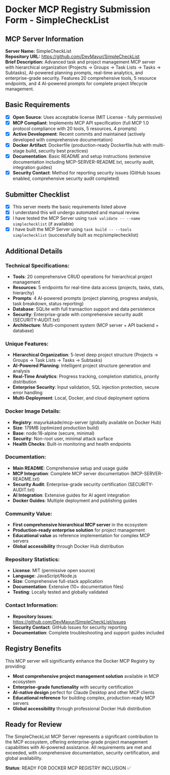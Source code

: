 # Docker MCP Registry Submission Form - SimpleCheckList

## MCP Server Information

**Server Name:** SimpleCheckList  
**Repository URL:** https://github.com/DevMayur/SimpleCheckList  
**Brief Description:** Advanced task and project management MCP server with hierarchical organization (Projects → Groups → Task Lists → Tasks → Subtasks), AI-powered planning prompts, real-time analytics, and enterprise-grade security. Features 20 comprehensive tools, 5 resource endpoints, and 4 AI-powered prompts for complete project lifecycle management.

## Basic Requirements

- [x] **Open Source**: Uses acceptable license (MIT License - fully permissive)
- [x] **MCP Compliant**: Implements MCP API specification (full MCP 1.0 protocol compliance with 20 tools, 5 resources, 4 prompts)
- [x] **Active Development**: Recent commits and maintained (actively developed with comprehensive documentation)
- [x] **Docker Artifact**: Dockerfile (production-ready Dockerfile.hub with multi-stage build, security best practices)
- [x] **Documentation**: Basic README and setup instructions (extensive documentation including MCP-SERVER-README.txt, security audit, integration guides)
- [x] **Security Contact**: Method for reporting security issues (GitHub Issues enabled, comprehensive security audit completed)

## Submitter Checklist

- [x] This server meets the basic requirements listed above
- [x] I understand this will undergo automated and manual review.
- [x] I have tested the MCP Server using `task validate -- --name simplechecklist` (if available)
- [x] I have built the MCP Server using `task build -- --tools simplechecklist` (successfully built as mcp/simplechecklist)

## Additional Details

### Technical Specifications:
- **Tools**: 20 comprehensive CRUD operations for hierarchical project management
- **Resources**: 5 endpoints for real-time data access (projects, tasks, stats, hierarchy)
- **Prompts**: 4 AI-powered prompts (project planning, progress analysis, task breakdown, status reporting)
- **Database**: SQLite with full transaction support and data persistence
- **Security**: Enterprise-grade with comprehensive security audit (SECURITY-AUDIT.txt)
- **Architecture**: Multi-component system (MCP server + API backend + database)

### Unique Features:
- **Hierarchical Organization**: 5-level deep project structure (Projects → Groups → Task Lists → Tasks → Subtasks)
- **AI-Powered Planning**: Intelligent project structure generation and analysis
- **Real-Time Analytics**: Progress tracking, completion statistics, priority distribution
- **Enterprise Security**: Input validation, SQL injection protection, secure error handling
- **Multi-Deployment**: Local, Docker, and cloud deployment options

### Docker Image Details:
- **Registry**: mayurkakade/mcp-server (globally available on Docker Hub)
- **Size**: 179MB (optimized production build)
- **Base**: node:18-alpine (secure, minimal)
- **Security**: Non-root user, minimal attack surface
- **Health Checks**: Built-in monitoring and health endpoints

### Documentation:
- **Main README**: Comprehensive setup and usage guide
- **MCP Integration**: Complete MCP server documentation (MCP-SERVER-README.txt)
- **Security Audit**: Enterprise-grade security certification (SECURITY-AUDIT.txt)
- **AI Integration**: Extensive guides for AI agent integration
- **Docker Guides**: Multiple deployment and publishing guides

### Community Value:
- **First comprehensive hierarchical MCP server** in the ecosystem
- **Production-ready enterprise solution** for project management
- **Educational value** as reference implementation for complex MCP servers
- **Global accessibility** through Docker Hub distribution

### Repository Statistics:
- **License**: MIT (permissive open source)
- **Language**: JavaScript/Node.js
- **Size**: Comprehensive full-stack application
- **Documentation**: Extensive (10+ documentation files)
- **Testing**: Locally tested and globally validated

### Contact Information:
- **Repository Issues**: https://github.com/DevMayur/SimpleCheckList/issues
- **Security Contact**: GitHub Issues for security reporting
- **Documentation**: Complete troubleshooting and support guides included

## Registry Benefits

This MCP server will significantly enhance the Docker MCP Registry by providing:
- **Most comprehensive project management solution** available in MCP ecosystem
- **Enterprise-grade functionality** with security certification
- **AI-native design** perfect for Claude Desktop and other MCP clients
- **Educational reference** for building complex, production-ready MCP servers
- **Global accessibility** through professional Docker Hub distribution

## Ready for Review

The SimpleCheckList MCP Server represents a significant contribution to the MCP ecosystem, offering enterprise-grade project management capabilities with AI-powered assistance. All requirements are met and exceeded, with comprehensive documentation, security certification, and global availability.

**Status**: READY FOR DOCKER MCP REGISTRY INCLUSION ✅
